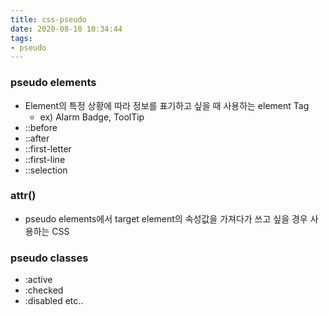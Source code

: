 ```yaml
---
title: css-pseudo
date: 2020-08-10 10:34:44
tags:
- pseudo
---
```


### pseudo elements
- Element의 특정 상황에 따라 정보를 표기하고 싶을 때 사용하는 element Tag
    - ex) Alarm Badge, ToolTip
- ::before
- ::after
- ::first-letter
- ::first-line
- ::selection

### attr()
- pseudo elements에서 target element의 속성값을 가져다가 쓰고 싶을 경우 사용하는 CSS

### pseudo classes
- :active
- :checked
- :disabled 
etc..
